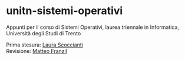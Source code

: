 # unitn-sistemi-operativi
Appunti per il corso di Sistemi Operativi, laurea triennale in Informatica, Università degli Studi di Trento

Prima stesura: [Laura Scoccianti](https://github.com/laurascotch) <br>
Revisione: [Matteo Franzil](https://github.com/mfranzil)
